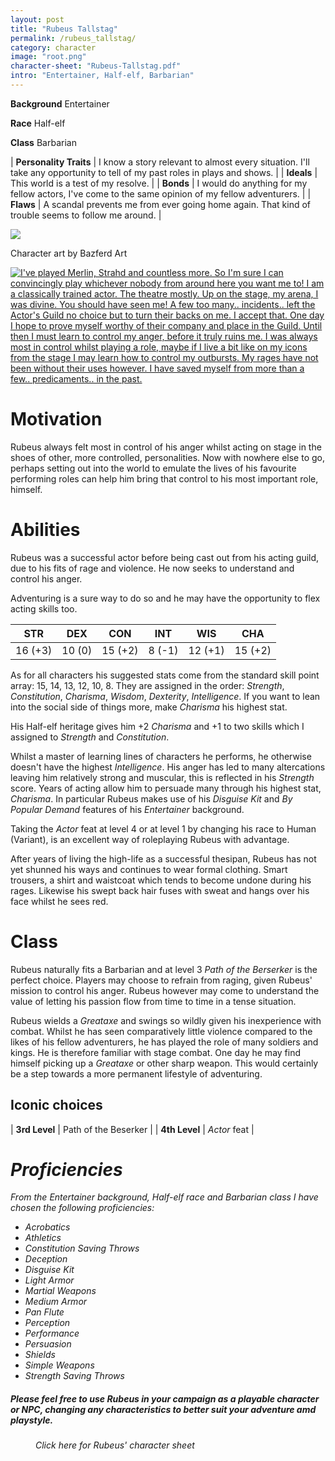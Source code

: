 ```yaml
---
layout: post
title: "Rubeus Tallstag"
permalink: /rubeus_tallstag/
category: character
image: "root.png"
character-sheet: "Rubeus-Tallstag.pdf"
intro: "Entertainer, Half-elf, Barbarian"
---
```

**Background** Entertainer

**Race** Half-elf

**Class** Barbarian

|   **Personality Traits**  | I know a story relevant to almost every situation. I'll take any opportunity to tell of my past roles in plays and shows. |
|   **Ideals**              | This world is a test of my resolve. |
|   **Bonds**               | I would do anything for my fellow actors, I've come to the same opinion of my fellow adventurers. |
|   **Flaws**               | A scandal prevents me from ever going home again. That kind of trouble seems to follow me around. |

<div class="padding-below">
<a href="{{ site.baseurl }}/images/Rubeus_Tallstag.png"><img src="{{ site.baseurl }}/images/Rubeus_Tallstag.png"></a>
<p>Character art by Bazferd Art</p>
</div>

<div class="padding-below">
<a href="{{ site.baseurl }}/images/Rubeus-letter.png"><img src="{{ site.baseurl }}/images/Rubeus-letter.png" alt="I've played Merlin, Strahd and countless more. So I'm sure I can convincingly play whichever nobody from around here you want me to!
I am a classically trained actor. The theatre mostly. Up on the stage, my arena, I was divine. You should have seen me! A few too many.. incidents.. left the Actor's Guild no choice but to turn their backs on me.
I accept that.
One day I hope to prove myself worthy of their company and place in the Guild. Until then I must learn to control my anger, before it truly ruins me. I was always most in control whilst playing a role, maybe if I live a bit like on my icons from the stage I may learn how to control my outbursts. My rages have not been without their uses however. I have saved myself from more than a few.. predicaments.. in the past."></a>
</div>

<h1>Motivation</h1>

Rubeus always felt most in control of his anger whilst acting on stage in the shoes of other, more controlled, personalities. 
Now with nowhere else to go, perhaps setting out into the world to emulate the lives of his favourite performing roles can help
him bring that control to his most important role, himself. 

<h1>Abilities</h1>

<p>Rubeus was a successful actor before being cast out from his acting guild, due to his fits of rage and violence.
He now seeks to understand and control his anger.</p>

<p>Adventuring is a sure way to do so and he may have the opportunity to flex acting skills too.</p>

|   STR   |   DEX   |   CON   |   INT   |   WIS   |   CHA   |
|:-----:|:-----:|:-----:|:-----:|:-----:|:-----:|
| 16 (+3) | 10 (0) | 15 (+2) | 8 (-1) | 12 (+1) | 15 (+2) |

<p>As for all characters his suggested stats come from the standard skill point array: 15, 14, 13, 12, 10, 8.
They are assigned in the order: <i>Strength</i>, <i>Constitution</i>, <i>Charisma</i>, <i>Wisdom</i>, <i>Dexterity</i>, <i>Intelligence</i>. If you want to lean into the social side of things more, make <i>Charisma</i> his highest stat.</p>

<p>His Half-elf heritage gives him +2 <i>Charisma</i> and +1 to two skills which I assigned to <i>Strength</i> and <i>Constitution</i>.</p>

<p>Whilst a master of learning lines of characters he performs, he otherwise doesn't have the highest <i>Intelligence</i>.
His anger has led to many altercations leaving him relatively strong and muscular, this is reflected in his <i>Strength</i> score. 
Years of acting allow him to persuade many through his highest stat, <i>Charisma</i>. 
In particular Rubeus makes use of his <i>Disguise Kit</i> and <i>By Popular Demand</i> features of his <i>Entertainer</i> background.</p>

Taking the <i>Actor</i> feat at level 4 or at level 1 by changing his race to Human (Variant), is an excellent way of roleplaying Rubeus with advantage.

<p>After years of living the high-life as a successful thesipan, Rubeus has not yet shunned his ways and continues to wear formal clothing. 
Smart trousers, a shirt and waistcoat which tends to become undone during his rages. 
Likewise his swept back hair fuses with sweat and hangs over his face whilst he sees red.</p>

<h1>Class</h1>

<p>Rubeus naturally fits a Barbarian and at level 3 <i>Path of the Berserker</i> is the perfect choice. 
Players may choose to refrain from raging, given Rubeus' mission to control his anger. 
Rubeus however may come to understand the value of letting his passion flow from time to time in a tense situation.</p>

<p>Rubeus wields a <i>Greataxe</i> and swings so wildly given his inexperience with combat. Whilst he has seen comparatively little violence compared to the likes of his fellow adventurers, 
he has played the role of many soldiers and kings. He is therefore familiar with stage combat. 
One day he may find himself picking up a <i>Greataxe</i> or other sharp weapon. 
This would certainly be a step towards a more permanent lifestyle of adventuring.</p>

<h2>Iconic choices</h2>

|   **3rd Level**   | Path of the Beserker |
|   **4th Level**   | <i>Actor</i> feat |

<i><i/>

<h1>Proficiencies</h1>

From the <i>Entertainer</i> background, <i>Half-elf</i> race and <i>Barbarian</i> class I have chosen the following proficiencies:

<div class="bullet-list">
<ul>
    <li>Acrobatics</li>
    <li>Athletics</li>
    <li>Constitution Saving Throws</li>
    <li>Deception</li>
    <li>Disguise Kit</li>
    <li>Light Armor</li>
    <li>Martial Weapons</li>
    <li>Medium Armor</li>
    <li>Pan Flute</li>
    <li>Perception</li>
    <li>Performance</li>
    <li>Persuasion</li>
    <li>Shields</li>
    <li>Simple Weapons</li>
    <li>Strength Saving Throws</li>
</ul>
</div>

<div class="padding-below">
<h5><i>Please feel free to use Rubeus in your campaign as a playable character or NPC, changing any characteristics to better suit your adventure amd playstyle.</i></h5>
</div>

<figure>
<figcaption>Click here for Rubeus' character sheet</figcaption>
<a href="{{ site.baseurl }}/character-sheets/{{ page.character-sheet }}"><img src="{{ site.baseurl }}/images/character-sheet-logo.jpg" alt=""></a>
</figure>
